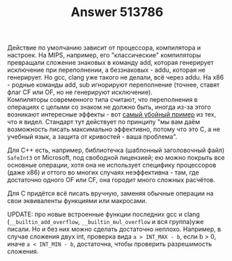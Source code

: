 ﻿---
title: "Answer 513786"
se.owner.user_id: 193189
se.owner.display_name: "Netch"
se.owner.link: "https://ru.stackoverflow.com/users/193189/netch"
se.answer_id: 513786
se.question_id: 513736
se.post_type: answer
se.score: 11
se.is_accepted: False
---
<p>Действие по умолчанию зависит от процессора, компилятора и настроек. На MIPS, например, его "классические" компиляторы превращали сложение знаковых в команду add, которая генерирует исключение при переполнении, а беззнаковых - addu, которая не генерирует. Но gcc, clang уже такого не делали, всё через addu. На x86 - родные команды add, sub  игнорируют переполнение (точнее, ставят флаг CF или OF, но не генерируют исключение).<br>
Компиляторы современного типа считают, что переполнения в операциях с целыми со знаком не должно быть, иногда из-за этого возникают интересные эффекты - вот <a href="http://rsdn.org/forum/cpp/5654034.all" rel="nofollow noreferrer">самый убойный пример</a> из тех, что я видел. Стандарт тут действует по принципу "мы вам даём возможность писать максимально эффективно, потому что это C, а не учебный язык, а защита от кривостей - ваша проблема".</p>

<p>Для C++ есть, например, библиотечка (шаблонный заголовочный файл) <code>SafeInt3</code> от Microsoft, под свободной лицензией; ею можно покрыть все основные операции, хотя она не использует специфику процессоров (даже x86) и оттого во многих случаях неэффективна - там, где достаточно одного OF или CF, она городит много сложных расчётов.</p>

<p>Для C придётся всё писать вручную, заменяя обычные операции на свои эквиваленты функциями или макросами.</p>

<p>UPDATE: про новые встроенные функции последних gcc и clang (<code>__builtin_add_overflow</code>, <code>__builtin_mul_overflow</code> и вся группа)уже писали. Но и без них можно сделать достаточно неплохо. Например, в случае сложения двух int, проверка вида <code>a &gt; INT_MAX - b</code>, если b > 0, иначе <code>a &lt; INT_MIN - b</code>, достаточна, чтобы проверить разрешимость сложения.</p>
